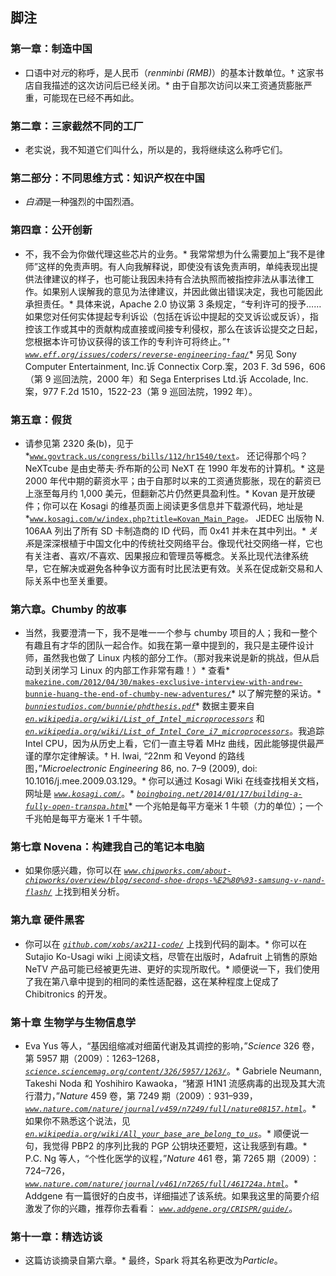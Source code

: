 ## 脚注

### 第一章：制造中国

* 口语中对*元*的称呼，是人民币（*renminbi (RMB)*）的基本计数单位。† 这家书店自我描述的这次访问后已经关闭。* 由于自那次访问以来工资通货膨胀严重，可能现在已经不再如此。

### 第二章：三家截然不同的工厂

* 老实说，我不知道它们叫什么，所以是的，我将继续这么称呼它们。

### 第二部分：不同思维方式：知识产权在中国

* *白酒*是一种强烈的中国烈酒。

### 第四章：公开创新

* 不，我不会为你做代理这些芯片的业务。* 我常常想为什么需要加上“我不是律师”这样的免责声明。有人向我解释说，即使没有该免责声明，单纯表现出提供法律建议的样子，也可能让我因未持有合法执照而被指控非法从事法律工作。如果别人误解我的意见为法律建议，并因此做出错误决定，我也可能因此承担责任。* 具体来说，Apache 2.0 协议第 3 条规定，“专利许可的授予……如果您对任何实体提起专利诉讼（包括在诉讼中提起的交叉诉讼或反诉），指控该工作或其中的贡献构成直接或间接专利侵权，那么在该诉讼提交之日起，您根据本许可协议获得的该工作的专利许可将终止。”† *[`www.eff.org/issues/coders/reverse-engineering-faq/`](https://www.eff.org/issues/coders/reverse-engineering-faq/)** 另见 Sony Computer Entertainment, Inc.诉 Connectix Corp.案，203 F. 3d 596，606（第 9 巡回法院，2000 年）和 Sega Enterprises Ltd.诉 Accolade, Inc.案，977 F.2d 1510，1522-23（第 9 巡回法院，1992 年）。

### 第五章：假货

* 请参见第 2320 条(b)，见于*[`www.govtrack.us/congress/bills/112/hr1540/text`](https://www.govtrack.us/congress/bills/112/hr1540/text)*。* 还记得那个吗？NeXTcube 是由史蒂夫·乔布斯的公司 NeXT 在 1990 年发布的计算机。* 这是 2000 年代中期的薪资水平；由于自那时以来的工资通货膨胀，现在的薪资已上涨至每月约 1,000 美元，但翻新芯片仍然更具盈利性。* Kovan 是开放硬件；你可以在 Kosagi 的维基页面上阅读更多信息并下载源代码，地址是*[`www.kosagi.com/w/index.php?title=Kovan_Main_Page`](http://www.kosagi.com/w/index.php?title=Kovan_Main_Page)*。* JEDEC 出版物 N. 106AA 列出了所有 SD 卡制造商的 ID 代码，而 0x41 并未在其中列出。* *关系*是深深根植于中国文化中的传统社交网络平台。像现代社交网络一样，它也有关注者、喜欢/不喜欢、因果报应和管理员等概念。关系比现代法律系统早，它在解决或避免各种争议方面有时比民法更有效。关系在促成新交易和人际关系中也至关重要。

### 第六章。Chumby 的故事

* 当然，我要澄清一下，我不是唯一一个参与 chumby 项目的人；我和一整个有趣且有才华的团队一起合作。如我在第一章中提到的，我只是主硬件设计师，虽然我也做了 Linux 内核的部分工作。（那对我来说是新的挑战，但从启动到关闭学习 Linux 的内部工作非常有趣！）* 查看* [`makezine.com/2012/04/30/makes-exclusive-interview-with-andrew-bunnie-huang-the-end-of-chumby-new-adventures/`](http://makezine.com/2012/04/30/makes-exclusive-interview-with-andrew-bunnie-huang-the-end-of-chumby-new-adventures/)* 以了解完整的采访。* *[`bunniestudios.com/bunnie/phdthesis.pdf`](http://bunniestudios.com/bunnie/phdthesis.pdf)** 数据主要来自 *[`en.wikipedia.org/wiki/List_of_Intel_microprocessors`](https://en.wikipedia.org/wiki/List_of_Intel_microprocessors)* 和 *[`en.wikipedia.org/wiki/List_of_Intel_Core_i7_microprocessors`](https://en.wikipedia.org/wiki/List_of_Intel_Core_i7_microprocessors)*。我追踪 Intel CPU，因为从历史上看，它们一直主导着 MHz 曲线，因此能够提供最严谨的摩尔定律解读。† H. Iwai, “22nm 和 Veyond 的路线图，”*Microelectronic Engineering* 86, no. 7–9 (2009), doi: 10.1016/j.mee.2009.03.129。* 你可以通过 Kosagi Wiki 在线查找相关文档，网址是 *[`www.kosagi.com/`](http://www.kosagi.com/)*。* *[`boingboing.net/2014/01/17/building-a-fully-open-transpa.html`](http://boingboing.net/2014/01/17/building-a-fully-open-transpa.html)** 一个兆帕是每平方毫米 1 牛顿（力的单位）；一个千兆帕是每平方毫米 1 千牛顿。

### 第七章 Novena：构建我自己的笔记本电脑

* 如果你感兴趣，你可以在 *[`www.chipworks.com/about-chipworks/overview/blog/second-shoe-drops-%E2%80%93-samsung-v-nand-flash/`](https://www.chipworks.com/about-chipworks/overview/blog/second-shoe-drops-%E2%80%93-samsung-v-nand-flash/)* 上找到相关分析。

### 第九章 硬件黑客

* 你可以在 *[`github.com/xobs/ax211-code/`](https://github.com/xobs/ax211-code/)* 上找到代码的副本。* 你可以在 Sutajio Ko-Usagi wiki 上阅读文档，尽管在出版时，Adafruit 上销售的原始 NeTV 产品可能已经被更先进、更好的实现所取代。* 顺便说一下，我们使用了我在第八章中提到的相同的柔性适配器，这在某种程度上促成了 Chibitronics 的开发。

### 第十章 生物学与生物信息学

* Eva Yus 等人，“基因组缩减对细菌代谢及其调控的影响，”*Science* 326 卷，第 5957 期（2009）：1263–1268，*[`science.sciencemag.org/content/326/5957/1263/`](http://science.sciencemag.org/content/326/5957/1263/)*。* Gabriele Neumann, Takeshi Noda 和 Yoshihiro Kawaoka，“猪源 H1N1 流感病毒的出现及其大流行潜力，”*Nature* 459 卷，第 7249 期（2009）：931–939，*[`www.nature.com/nature/journal/v459/n7249/full/nature08157.html`](http://www.nature.com/nature/journal/v459/n7249/full/nature08157.html)*。* 如果你不熟悉这个说法，见 *[`en.wikipedia.org/wiki/All_your_base_are_belong_to_us`](https://en.wikipedia.org/wiki/All_your_base_are_belong_to_us)*。* 顺便说一句，我觉得 PBP2 的序列比我的 PGP 公钥块还要短，这让我感到有趣。* P.C. Ng 等人，“个性化医学的议程，”*Nature* 461 卷，第 7265 期（2009）：724–726，*[`www.nature.com/nature/journal/v461/n7265/full/461724a.html`](http://www.nature.com/nature/journal/v461/n7265/full/461724a.html)*。* Addgene 有一篇很好的白皮书，详细描述了该系统。如果我这里的简要介绍激发了你的兴趣，推荐你去看看： *[`www.addgene.org/CRISPR/guide/`](https://www.addgene.org/CRISPR/guide/)*。

### 第十一章：精选访谈

* 这篇访谈摘录自第六章。* 最终，Spark 将其名称更改为*Particle*。
